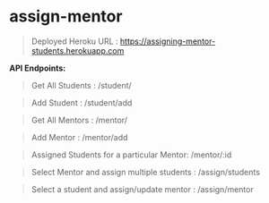 # assign-mentor

> Deployed Heroku URL : https://assigning-mentor-students.herokuapp.com



**API Endpoints:**

> Get All Students :    /student/

> Add Student :   /student/add

> Get All Mentors :   /mentor/

> Add Mentor :    /mentor/add

> Assigned Students for a particular Mentor:    /mentor/:id

> Select Mentor and assign multiple students :    /assign/students

> Select a student and assign/update mentor :   /assign/mentor
